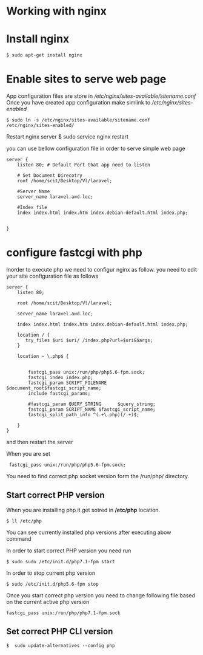 # Working with nginx

# Install nginx

    $ sudo apt-get install nginx


# Enable sites to serve web page

App configuration files are store in */etc/nginx/sites-available/sitename.conf* Once you have created app configuration make simlink to */etc/nginx/sites-enabled*

    $ sudo ln -s /etc/nginx/sites-available/sitename.conf /etc/nginx/sites-enabled/

Restart nginx server
    $ sudo service nginx restart


you can use bellow configuration file in order to serve simple web page

    server {
        listen 80; # Default Port that app need to listen

        # Set Document Direcotry
        root /home/scit/Desktop/Vl/laravel;

        #Server Name
        server_name laravel.awd.loc;

        #Index file
        index index.html index.htm index.debian-default.html index.php;

        
    }

# configure fastcgi with php

Inorder to execute php we need to configur nginx as follow. you need to edit your site configuration file as follows

    server {
        listen 80;

        root /home/scit/Desktop/Vl/laravel;

        server_name laravel.awd.loc;

        index index.html index.htm index.debian-default.html index.php;

        location / {
           try_files $uri $uri/ /index.php?url=$uri&$args;
        }

        location ~ \.php$ {
            
            
            fastcgi_pass unix:/run/php/php5.6-fpm.sock;
            fastcgi_index index.php;
            fastcgi_param SCRIPT_FILENAME $document_root$fastcgi_script_name;
            include fastcgi_params;

            #fastcgi_param QUERY_STRING      $query_string;
            fastcgi_param SCRIPT_NAME $fastcgi_script_name;
            fastcgi_split_path_info ^(.+\.php)(/.+)$;

        }
    }

and then restart the server

When you are set 

     fastcgi_pass unix:/run/php/php5.6-fpm.sock;

You need to find correct php socket version form the /run/php/ directory.



## Start correct PHP version 

When you are installing php it get sotred in **/etc/php** location.

    $ ll /etc/php

You can see currently installed php versions after executing abow command

In order to start correct PHP version you need run

    $ sudo sudo /etc/init.d/php7.1-fpm start

In order to stop current php version 

    $ sudo /etc/init.d/php5.6-fpm stop

Once you start correct php version you need to change following file based on the current active php version

    fastcgi_pass unix:/run/php/php7.1-fpm.sock 


## Set correct PHP CLI version

    $  sudo update-alternatives --config php
